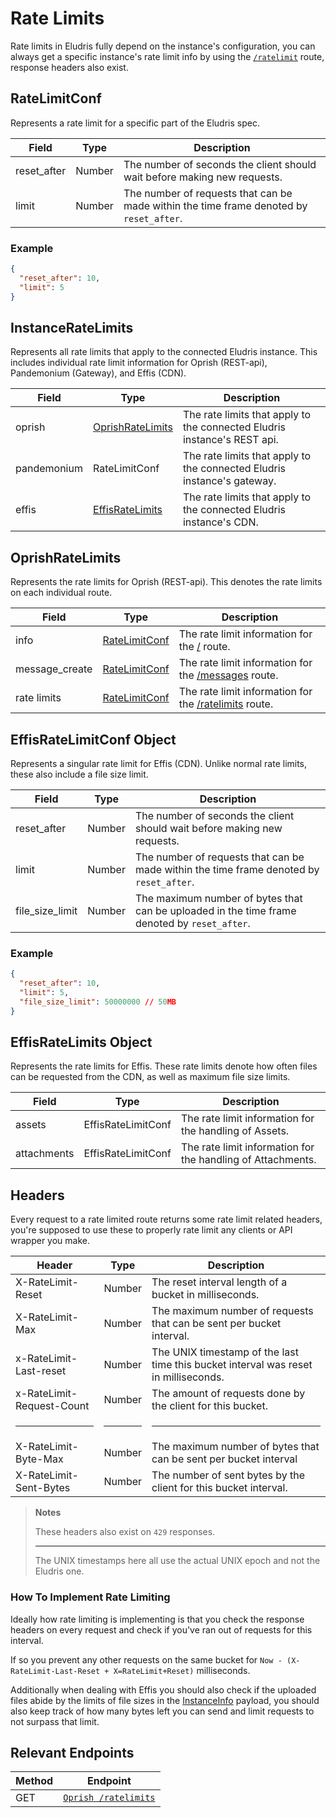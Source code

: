 # Rate Limits

Rate limits in Eludris fully depend on the instance's configuration, you can always
get a specific instance's rate limit info by using the [`/ratelimit`](../oprish/ratelimits.md)
route, response headers also exist.

## RateLimitConf

Represents a rate limit for a specific part of the Eludris spec.

| Field       | Type   | Description                                                                             |
| ----------- | ------ | --------------------------------------------------------------------------------------- |
| reset_after | Number | The number of seconds the client should wait before making new requests.                |
| limit       | Number | The number of requests that can be made within the time frame denoted by `reset_after`. |

### Example

```json
{
  "reset_after": 10,
  "limit": 5
}
```

## InstanceRateLimits

Represents all rate limits that apply to the connected Eludris instance. This includes
individual rate limit information for Oprish (REST-api), Pandemonium (Gateway), and Effis (CDN).

| Field       | Type                                       | Description                                                              |
| ----------- | ------------------------------------------ | ------------------------------------------------------------------------ |
| oprish      | [OprishRateLimits](./oprish_ratelimits.md) | The rate limits that apply to the connected Eludris instance's REST api. |
| pandemonium | RateLimitConf                              | The rate limits that apply to the connected Eludris instance's gateway.  |
| effis       | [EffisRateLimits](./effis_ratelimits.md)   | The rate limits that apply to the connected Eludris instance's CDN.      |

## OprishRateLimits

Represents the rate limits for Oprish (REST-api). This denotes the rate limits on
each individual route.

| Field          | Type                             | Description                                                                         |
| -------------- | -------------------------------- | ----------------------------------------------------------------------------------- |
| info           | [RateLimitConf](./ratelimits.md) | The rate limit information for the [/](../oprish/instance_info.md) route.           |
| message_create | [RateLimitConf](./ratelimits.md) | The rate limit information for the [/messages](../oprish/messages/create.md) route. |
| rate limits    | [RateLimitConf](./ratelimits.md) | The rate limit information for the [/ratelimits](../oprish/ratelimits.md) route.    |

## EffisRateLimitConf Object

Represents a singular rate limit for Effis (CDN). Unlike normal rate limits, these
also include a file size limit.

| Field           | Type   | Description                                                                                  |
| --------------- | ------ | -------------------------------------------------------------------------------------------- |
| reset_after     | Number | The number of seconds the client should wait before making new requests.                     |
| limit           | Number | The number of requests that can be made within the time frame denoted by `reset_after`.      |
| file_size_limit | Number | The maximum number of bytes that can be uploaded in the time frame denoted by `reset_after`. |

### Example

```json
{
  "reset_after": 10,
  "limit": 5,
  "file_size_limit": 50000000 // 50MB
}
```

## EffisRateLimits Object

Represents the rate limits for Effis. These rate limits denote how often files can
be requested from the CDN, as well as maximum file size limits.

| Field       | Type               | Description                                                 |
| ----------- | ------------------ | ----------------------------------------------------------- |
| assets      | EffisRateLimitConf | The rate limit information for the handling of Assets.      |
| attachments | EffisRateLimitConf | The rate limit information for the handling of Attachments. |

## Headers

Every request to a rate limited route returns some rate limit related headers, you're
supposed to use these to properly rate limit any clients or API wrapper you make.

| Header                    | Type   | Description                                                                         |
| ------------------------- | ------ | ----------------------------------------------------------------------------------- |
| X-RateLimit-Reset         | Number | The reset interval length of a bucket in milliseconds.                              |
| X-RateLimit-Max           | Number | The maximum number of requests that can be sent per bucket interval.                |
| x-RateLimit-Last-reset    | Number | The UNIX timestamp of the last time this bucket interval was reset in milliseconds. |
| x-RateLimit-Request-Count | Number | The amount of requests done by the client for this bucket.                          |
| <hr />                    | <hr /> | <hr />                                                                              |
| X-RateLimit-Byte-Max      | Number | The maximum number of bytes that can be sent per bucket interval                    |
| X-RateLimit-Sent-Bytes    | Number | The number of sent bytes by the client for this bucket interval.                    |

> **Notes**
>
> These headers also exist on `429` responses.
>
> <hr />
>
> The UNIX timestamps here all use the actual UNIX epoch and not the Eludris one.

### How To Implement Rate Limiting

Ideally how rate limiting is implementing is that you check the response headers
on every request and check if you've ran out of requests for this interval.

If so you prevent any other requests on the same bucket for `Now - (X-RateLimit-Last-Reset + X=RateLimit+Reset)`
milliseconds.

Additionally when dealing with Effis you should also check if the uploaded files
abide by the limits of file sizes in the [InstanceInfo](./instance_info.md) payload,
you should also keep track of how many bytes left you can send and limit requests
to not surpass that limit.

## Relevant Endpoints

| Method | Endpoint                                        |
| ------ | ----------------------------------------------- |
| GET    | [`Oprish /ratelimits`](../oprish/ratelimits.md) |
